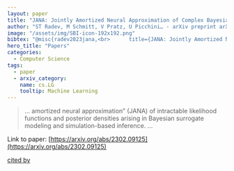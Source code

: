 ```yaml
---
layout: paper
title: "JANA: Jointly Amortized Neural Approximation of Complex Bayesian Models"
author: "ST Radev, M Schmitt, V Pratz, U Picchini… - arXiv preprint arXiv …, 2023 - arxiv.org"
image: "/assets/img/SBI-icon-192x192.png"
bibtex: "@misc{radev2023jana,<br>      title={JANA: Jointly Amortized Neural Approximation of Complex Bayesian Models}, <br>      author={Stefan T. Radev and Marvin Schmitt and Valentin Pratz and Umberto Picchini and Ullrich Köthe and Paul-Christian Bürkner},<br>      year={2023},<br>      eprint={2302.09125},<br>      archivePrefix={arXiv},<br>      primaryClass={cs.LG}<br>}"
hero_title: "Papers"
categories:
  - Computer Science
tags:
  - paper
  - arxiv_category:
    name: cs.LG
    tooltip: Machine Learning
---
```

>… amortized neural approximation” (JANA) of intractable likelihood functions and posterior densities arising in Bayesian surrogate modeling and simulation-based inference. …

Link to paper: [https://arxiv.org/abs/2302.09125](https://arxiv.org/abs/2302.09125)

[cited by](https://scholar.google.com/scholar?cites=9889389963876965867&as_sdt=5,33&sciodt=0,33&hl=en&num=20)
